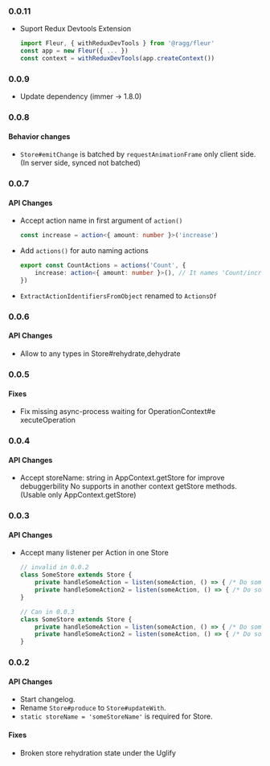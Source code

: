 ### 0.0.11
- Suport Redux Devtools Extension
  ```typescript
  import Fleur, { withReduxDevTools } from '@ragg/fleur'
  const app = new Fleur({ ... })
  const context = withReduxDevTools(app.createContext())
  ```

### 0.0.9
- Update dependency (immer -> 1.8.0)

### 0.0.8
#### Behavior changes
- `Store#emitChange` is batched by `requestAnimationFrame` only client side.
  (In server side, synced not batched)

### 0.0.7
#### API Changes
- Accept action name in first argument of `action()`
  ``` typescript
  const increase = action<{ amount: number }>('increase')
  ```
- Add `actions()` for auto naming actions
  ```typescript
  export const CountActions = actions('Count', {
      increase: action<{ amount: number }>(), // It names 'Count/increase'
  })
  ```
- `ExtractActionIdentifiersFromObject` renamed to `ActionsOf`

### 0.0.6
#### API Changes
- Allow to any types in Store#rehydrate,dehydrate

### 0.0.5
#### Fixes
- Fix missing async-process waiting for OperationContext#e
xecuteOperation

### 0.0.4
#### API Changes
- Accept storeName: string in AppContext.getStore for improve debuggerbility
  No supports in another context getStore methods. (Usable only AppContext.getStore)

### 0.0.3
#### API Changes
- Accept many listener per Action in one Store
  ```ts
  // invalid in 0.0.2
  class SomeStore extends Store {
      private handleSomeAction = listen(someAction, () => { /* Do something */ })
      private handleSomeAction2 = listen(someAction, () => { /* Do something */ }) // error!
  }

  // Can in 0.0.3
  class SomeStore extends Store {
      private handleSomeAction = listen(someAction, () => { /* Do something */ })
      private handleSomeAction2 = listen(someAction, () => { /* Do something */ })
  }
  ```

### 0.0.2
#### API Changes
- Start changelog.
- Rename `Store#produce` to `Store#updateWith`.
- `static storeName = 'someStoreName'` is required for Store.

#### Fixes
- Broken store rehydration state under the Uglify
